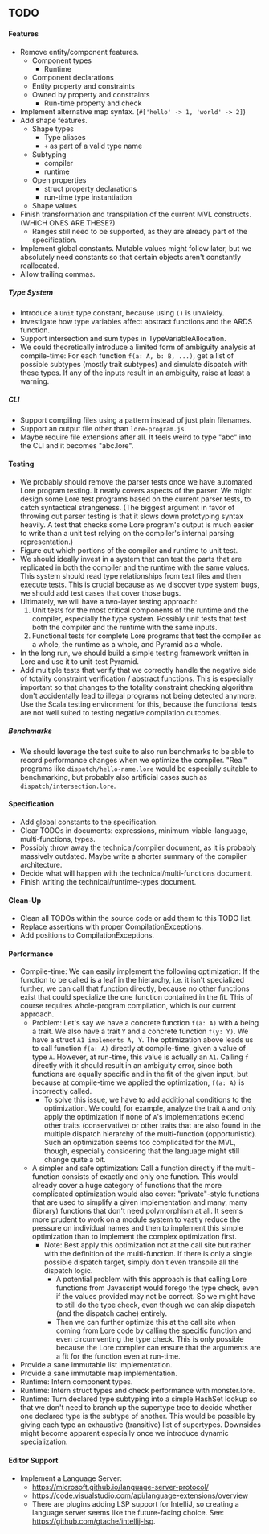 ## TODO

#### Features

- Remove entity/component features.
  - Component types
    - Runtime
  - Component declarations
  - Entity property and constraints
  - Owned by property and constraints
    - Run-time property and check
- Implement alternative map syntax. (`#['hello' -> 1, 'world' -> 2]`)
- Add shape features.
  - Shape types
    - Type aliases
    - `+` as part of a valid type name
  - Subtyping
    - compiler
    - runtime
  - Open properties
    - struct property declarations
    - run-time type instantiation
  - Shape values
- Finish transformation and transpilation of the current MVL constructs. (WHICH ONES ARE THESE?)
  - Ranges still need to be supported, as they are already part of the specification.
- Implement global constants. Mutable values might follow later, but we absolutely need constants so that certain objects aren't constantly reallocated.
- Allow trailing commas.

##### Type System

- Introduce a `Unit` type constant, because using `()` is unwieldy.
- Investigate how type variables affect abstract functions and the ARDS function.
- Support intersection and sum types in TypeVariableAllocation.
- We could theoretically introduce a limited form of ambiguity analysis at compile-time: For each function `f(a: A, b: B, ...)`, get a list of possible subtypes (mostly trait subtypes) and simulate dispatch with these types. If any of the inputs result in an ambiguity, raise at least a warning.    

##### CLI

- Support compiling files using a pattern instead of just plain filenames.
- Support an output file other than `lore-program.js`.
- Maybe require file extensions after all. It feels weird to type "abc" into the CLI and it becomes "abc.lore".


#### Testing

- We probably should remove the parser tests once we have automated Lore program testing. It neatly covers aspects of the parser. We might design some Lore test programs based on the current parser tests, to catch syntactical strangeness. (The biggest argument in favor of throwing out parser testing is that it slows down prototyping syntax heavily. A test that checks some Lore program's output is much easier to write than a unit test relying on the compiler's internal parsing representation.)
- Figure out which portions of the compiler and runtime to unit test.
- We should ideally invest in a system that can test the parts that are replicated in both the compiler and the runtime with the same values. This system should read type relationships from text files and then execute tests. This is crucial because as we discover type system bugs, we should add test cases that cover those bugs. 
- Ultimately, we will have a two-layer testing approach:
    1. Unit tests for the most critical components of the runtime and the compiler, especially the type system. Possibly unit tests that test both the compiler and the runtime with the same inputs.
    2. Functional tests for complete Lore programs that test the compiler as a whole, the runtime as a whole, and Pyramid as a whole.
- In the long run, we should build a simple testing framework written in Lore and use it to unit-test Pyramid.
- Add multiple tests that verify that we correctly handle the negative side of totality constraint verification / abstract functions. This is especially important so that changes to the totality constraint checking algorithm don't accidentally lead to illegal programs not being detected anymore. Use the Scala testing environment for this, because the functional tests are not well suited to testing negative compilation outcomes.

##### Benchmarks

- We should leverage the test suite to also run benchmarks to be able to record performance changes when we optimize the compiler. "Real" programs like `dispatch/hello-name.lore` would be especially suitable to benchmarking, but probably also artificial cases such as `dispatch/intersection.lore`.


#### Specification

- Add global constants to the specification.
- Clear TODOs in documents: expressions, minimum-viable-language, multi-functions, types.
- Possibly throw away the technical/compiler document, as it is probably massively outdated. Maybe write a shorter summary of the compiler architecture.
- Decide what will happen with the technical/multi-functions document.
- Finish writing the technical/runtime-types document.


#### Clean-Up

- Clean all TODOs within the source code or add them to this TODO list.
- Replace assertions with proper CompilationExceptions. 
- Add positions to CompilationExceptions.


#### Performance

- Compile-time: We can easily implement the following optimization: If the function to be called is a leaf in the hierarchy, i.e. it isn't specialized further, we can call that function directly, because no other functions exist that could specialize the one function contained in the fit. This of course requires whole-program compilation, which is our current approach.
  - Problem: Let's say we have a concrete function `f(a: A)` with `A` being a trait. We also have a trait `Y` and a concrete function `f(y: Y)`. We have a struct `A1 implements A, Y`. The optimization above leads us to call function `f(a: A)` directly at compile-time, given a value of type `A`. However, at run-time, this value is actually an `A1`. Calling `f` directly with it should result in an ambiguity error, since both functions are equally specific and in the fit of the given input, but because at compile-time we applied the optimization, `f(a: A)` is incorrectly called.
    - To solve this issue, we have to add additional conditions to the optimization. We could, for example, analyze the trait `A` and only apply the optimization if none of `A`'s implementations extend other traits (conservative) or other traits that are also found in the multiple dispatch hierarchy of the multi-function (opportunistic). Such an optimization seems too complicated for the MVL, though, especially considering that the language might still change quite a bit. 
  - A simpler and safe optimization: Call a function directly if the multi-function consists of exactly and only one function. This would already cover a huge category of functions that the more complicated optimization would also cover: "private"-style functions that are used to simplify a given implementation and many, many (library) functions that don't need polymorphism at all. It seems more prudent to work on a module system to vastly reduce the pressure on individual names and then to implement this simple optimization than to implement the complex optimization first.
    - Note: Best apply this optimization not at the call site but rather with the definition of the multi-function. If there is only a single possible dispatch target, simply don't even transpile all the dispatch logic.
      - A potential problem with this approach is that calling Lore functions from Javascript would forego the type check, even if the values provided may not be correct. So we might have to still do the type check, even though we can skip dispatch (and the dispatch cache) entirely.
      - Then we can further optimize this at the call site when coming from Lore code by calling the specific function and even circumventing the type check. This is only possible because the Lore compiler can ensure that the arguments are a fit for the function even at run-time.
- Provide a sane immutable list implementation.
- Provide a sane immutable map implementation.
- Runtime: Intern component types.
- Runtime: Intern struct types and check performance with monster.lore.
- Runtime: Turn declared type subtyping into a simple HashSet lookup so that we don't need to branch up the supertype tree to decide whether one declared type is the subtype of another. This would be possible by giving each type an exhaustive (transitive) list of supertypes. Downsides might become apparent especially once we introduce dynamic specialization. 


#### Editor Support

- Implement a Language Server:
  - https://microsoft.github.io/language-server-protocol/
  - https://code.visualstudio.com/api/language-extensions/overview
  - There are plugins adding LSP support for IntelliJ, so creating a language server seems like the future-facing choice. See: https://github.com/gtache/intellij-lsp.
